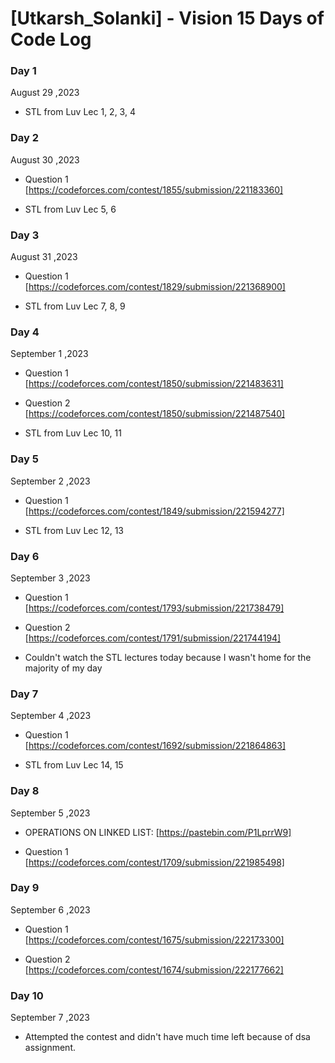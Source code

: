 # [Utkarsh_Solanki] - Vision 15 Days of Code Log

### Day 1

August 29 ,2023

- STL from Luv Lec 1, 2, 3, 4 

### Day 2

August 30 ,2023

- Question 1 [https://codeforces.com/contest/1855/submission/221183360]

- STL from Luv Lec 5, 6 

### Day 3

August 31 ,2023

- Question 1 [https://codeforces.com/contest/1829/submission/221368900]

- STL from Luv Lec 7, 8, 9

### Day 4

September 1 ,2023

- Question 1 [https://codeforces.com/contest/1850/submission/221483631]

- Question 2 [https://codeforces.com/contest/1850/submission/221487540]

- STL from Luv Lec 10, 11

### Day 5

September 2 ,2023

- Question 1 [https://codeforces.com/contest/1849/submission/221594277]

- STL from Luv Lec 12, 13

### Day 6

September 3 ,2023

- Question 1 [https://codeforces.com/contest/1793/submission/221738479]

- Question 2 [https://codeforces.com/contest/1791/submission/221744194]

- Couldn't watch the STL lectures today because I wasn't home for the  majority of my day

### Day 7

September 4 ,2023

- Question 1 [https://codeforces.com/contest/1692/submission/221864863]

- STL from Luv Lec 14, 15

### Day 8

September 5 ,2023

- OPERATIONS ON LINKED LIST:
 [https://pastebin.com/P1LprrW9]

- Question 1 [https://codeforces.com/contest/1709/submission/221985498]

### Day 9

September 6 ,2023

- Question 1 [https://codeforces.com/contest/1675/submission/222173300]

- Question 2 [https://codeforces.com/contest/1674/submission/222177662]

### Day 10

September 7 ,2023

- Attempted the contest and didn't have much time left because of dsa assignment.
